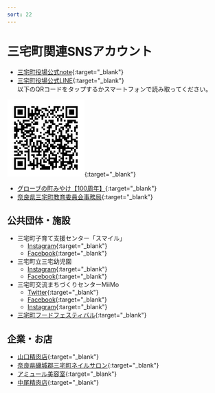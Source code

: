 ```yaml
---
sort: 22
---
```


# 三宅町関連SNSアカウント

- [三宅町役場公式note](https://miyake-town.note.jp){:target="_blank"}
- [三宅町役場公式LINE](https://line.me/R/ti/p/%40418wdvsx){:target="_blank"}  
以下のQRコードをタップするかスマートフォンで読み取ってください。

[![三宅町役場公式LINE](/assets/images/sns/LINE.png)](https://line.me/R/ti/p/%40418wdvsx){:target="_blank"}

- [グローブの町みやけ【100周年】](https://www.instagram.com/glovetownmiyake2021/){:target="_blank"}
- [奈良県三宅町教育委員会事務局](https://www.instagram.com/miyake_wanwan/){:target="_blank"}

## 公共団体・施設
- 三宅町子育て支援センター「スマイル」
  - [Instagram](https://www.instagram.com/miyakesmile/){:target="_blank"}
  - [Facebook](https://www.facebook.com/miyakesmile/){:target="_blank"}
- 三宅町立三宅幼児園
  - [Instagram](https://www.instagram.com/miyakeyoujien/){:target="_blank"}
  - [Facebook](https://www.facebook.com/miyakeyoujien/){:target="_blank"}
- 三宅町交流まちづくりセンターMiiMo
  - [Twitter](https://twitter.com/MiimoMiyake){:target="_blank"}
  - [Facebook](https://www.facebook.com/town.miyake.fukugo/){:target="_blank"}
  - [Instagram](https://www.instagram.com/miimo_miyake/){:target="_blank"}
- [三宅町フードフェスティバル](https://www.instagram.com/miyakefood/){:target="_blank"}

## 企業・お店
- [山口精肉店](https://www.instagram.com/meatshop_yamaguchi/){:target="_blank"}
- [奈良県磯城郡三宅町ネイルサロン](https://www.instagram.com/nailroomchouchou/){:target="_blank"}
- [アミュール美容室](https://www.instagram.com/amule0710/){:target="_blank"}
- [中尾精肉店](https://www.instagram.com/taizo371127/){:target="_blank"}
